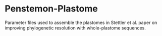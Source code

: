 # Penstemon-Plastome
Parameter files used to assemble the plastomes in Stettler et al. paper on improving phylogenetic resolution with whole-plastome sequences.
